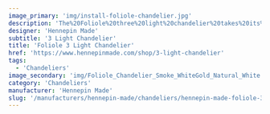 ```yaml
---
image_primary: 'img/install-foliole-chandelier.jpg'
description: 'The%20Foliole%20three%20light%20chandelier%20takes%20its%20inspiration%20from%20natural%20form%20and%20balance.%20Whether%20used%20as%20an%20individual%20chandelier%20or%20as%20a%20grouping%3B%20glass%2C%20wood%20and%20metal%20create%20opportunities%20for%20limitless%20combinations%20of%20color%20and%20composition.'
designer: 'Hennepin Made'
subtitle: '3 Light Chandelier'
title: 'Foliole 3 Light Chandelier'
href: 'https://www.hennepinmade.com/shop/3-light-chandelier'
tags:
  - 'Chandeliers'
image_secondary: 'img/Foliole_Chandelier_Smoke_WhiteGold_Natural_White.jpg'
category: 'Chandeliers'
manufacturer: 'Hennepin Made'
slug: '/manufacturers/hennepin-made/chandeliers/hennepin-made-foliole-3-light-chandelier'
---
```

